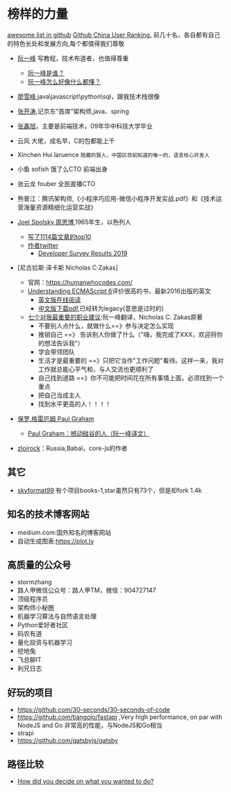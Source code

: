 # 榜样的力量
[awesome list in github](https://github.com/sindresorhus/awesome)
[Github China User Ranking.](https://wangchujiang.com/github-rank/users.china.html) 前几十名，各自都有自己的特色长处和发展方向,每个都值得我们尊敬

- [阮一峰](http://www.ruanyifeng.com) 写教程，技术布道者，也值得尊重
  - [阮一峰是谁？](https://www.zhihu.com/question/19925125)
  - [阮一峰怎么好像什么都懂？](https://www.v2ex.com/amp/t/388423/3)
- [廖雪峰](https://www.liaoxuefeng.com/),java\javascript\python\sql，跟我技术栈很像
- [张开涛](https://zhuanlan.zhihu.com/p/44679607),记京东“首席”架构师,java、spring
- [张鑫旭](https://www.zhangxinxu.com/)，主要是前端技术，09年华中科技大学毕业
- 云风 大佬，成名早，C的包都能上千
- Xinchen Hui laruence `隐藏的狠人，中国区目前知道的唯一的，语言核心开发人`
- 小鱼 sofish 饿了么CTO 前端出身
- 张云龙 fouber 全民直播CTO
- 熊普江：腾讯架构师,《小程序巧应用-微信小程序开发实战.pdf》和《技术运营海量资源精细化运营实战》


- [Joel Spolsky](https://www.joelonsoftware.com/),[周思博](https://zh.wikipedia.org/wiki/%E5%91%A8%E6%80%9D%E5%8D%9A),1965年生，以色列人
  - [写了1114篇文章的top10](https://www.joelonsoftware.com/)
  - [作者twitter](https://twitter.com/spolsky)
    - [Developer Survey Results 2019](https://insights.stackoverflow.com/survey/2019?utm_source=so-team&utm_medium=social&utm_campaign=dev-survey-2019)

- [尼古拉斯·泽卡斯 Nicholas C·Zakas]
  - 官网：https://humanwhocodes.com/
  - [Understanding ECMAScript 6](https://zhuanlan.zhihu.com/p/24023171)评价很高的书，最新2016出版的英文
    - [英文版在线阅读](https://leanpub.com/understandinges6/read)
    - [中文版下载pdf](https://legacy.gitbook.com/book/sagittarius-rev/understanding-ecmascript-6-zh-ver/details),已经转为legacy(意思是过时的)
  - [七个对我最重要的职业建议](http://www.ruanyifeng.com/blog/2015/09/career-advice.html):阮一峰翻译，Nicholas C. Zakas原著
    - 不要别人点什么，就做什么==》参与决定怎么实现
    - 推销自己  ==》 告诉别人你做了什么（"嗨，我完成了XXX，欢迎将你的想法告诉我"）
    - 学会带领团队
    - 生活才是最重要的 ==》只把它当作"工作问题"看待。这样一来，我对工作就总能心平气和，与人交流也更顺利了
    - 自己找到道路 ==》你不可能把时间花在所有事情上面，必须找到一个重点
    - 把自己当成主人
    - 找到水平更高的人！！！！

- [保罗.格雷厄姆 Paul Graham](https://zh.wikipedia.org/wiki/%E4%BF%9D%E7%BD%97%C2%B7%E6%A0%BC%E9%9B%B7%E5%8E%84%E5%A7%86)
  - [Paul Graham：撼动硅谷的人（阮一峰译文）](http://www.ruanyifeng.com/blog/2010/12/paul_graham_the_disruptor_in_the_valley.html)

- [zloirock](https://github.com/zloirock)：Russia,Babal，core-js的作者
## 其它
- [skyformat99](https://github.com/skyformat99)  有个项目books-1,star虽然只有73个，但是却fork 1.4k

## 知名的技术博客网站
- medium.com:国外知名的博客网站
- 自动生成图表:https://plot.ly

## 高质量的公众号
- stormzhang
- 路人甲微信公众号：路人甲TM，微信：904727147
- 顶级程序员
- 架构师小秘圈
- 机器学习算法与自然语言处理
- Python爱好者社区
- 码农有道
- 量化投资与机器学习
- 挖地兔
- 飞总聊IT
- 利兄日志

## 好玩的项目
- https://github.com/30-seconds/30-seconds-of-code
- https://github.com/tiangolo/fastapi ,Very high performance, on par with NodeJS and Go 非常高的性能，与NodeJS和Go相当
- strapi
- https://github.com/gatsbyjs/gatsby

## 路径比较
- [How did you decide on what you wanted to do?](https://dev.to/yokim/how-did-you-decide-on-what-you-wanted-to-do-2meh)
